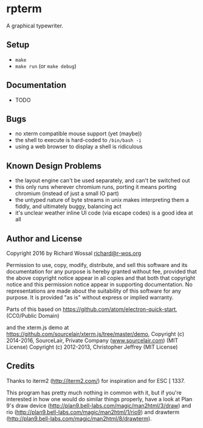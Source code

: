 # rpterm

A graphical typewriter.

## Setup

* `make`
* `make run` (or `make debug`)

## Documentation

* TODO

## Bugs

* no xterm compatible mouse support (yet (maybe))
* the shell to execute is hard-coded to `/bin/bash -i`
* using a web browser to display a shell is ridiculous

## Known Design Problems

* the layout engine can't be used separately, and can't be switched out
* this only runs wherever chromium runs, porting it means porting chromium
  (instead of just a small IO part)
* the untyped nature of byte streams in unix makes interpreting them a fiddly,
  and ultimately buggy, balancing act
* it's unclear weather inline UI code (via escape codes) is a good idea at all

## Author and License

Copyright 2016 by Richard Wossal <richard@r-wos.org>

Permission to use, copy, modify, distribute, and sell this software
and its documentation for any purpose is hereby granted without fee,
provided that the above copyright notice appear in all copies and
that both that copyright notice and this permission notice appear in
supporting documentation.  No representations are made about the
suitability of this software for any purpose.  It is provided "as
is" without express or implied warranty.

Parts of this based on https://github.com/atom/electron-quick-start,
(CC0/Public Domain)

and the xterm.js demo at https://github.com/sourcelair/xterm.js/tree/master/demo,
Copyright (c) 2014-2016, SourceLair, Private Company (www.sourcelair.com) (MIT License)
Copyright (c) 2012-2013, Christopher Jeffrey (MIT License)

## Credits

Thanks to iterm2 (http://iterm2.com/) for inspiration and for ESC [ 1337.

This program has pretty much nothing in common with it, but if you're
interested in how one would do similar things properly, have a look at Plan 9's
draw device (http://plan9.bell-labs.com/magic/man2html/3/draw) and rio
(http://plan9.bell-labs.com/magic/man2html/1/rio9) and drawterm
(http://plan9.bell-labs.com/magic/man2html/8/drawterm).
